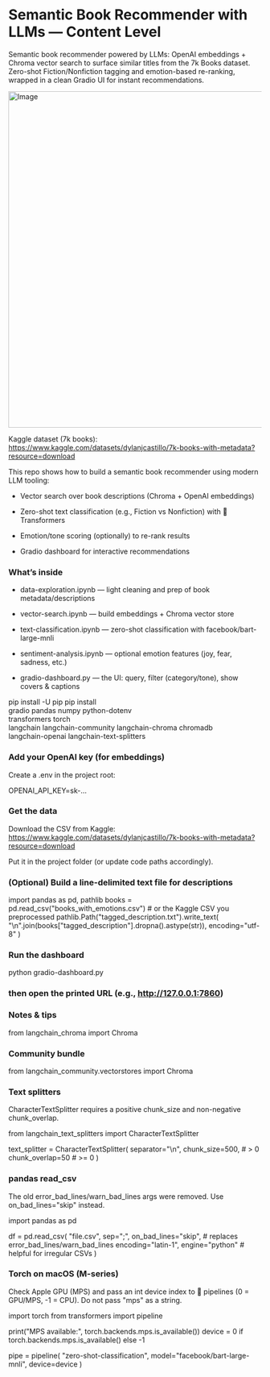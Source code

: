 # Semantic Book Recommender with LLMs — Content Level

Semantic book recommender powered by LLMs: OpenAI embeddings + Chroma vector search to surface similar titles from the 7k Books dataset.
Zero-shot Fiction/Nonfiction tagging and emotion-based re-ranking, wrapped in a clean Gradio UI for instant recommendations.


<img width="1459" height="668" alt="Image" src="https://github.com/user-attachments/assets/99c5877e-ead4-4a7b-a134-b92fe1cc2ae0" />

Kaggle dataset (7k books): https://www.kaggle.com/datasets/dylanjcastillo/7k-books-with-metadata?resource=download

This repo shows how to build a semantic book recommender using modern LLM tooling:

* Vector search over book descriptions (Chroma + OpenAI embeddings)

* Zero-shot text classification (e.g., Fiction vs Nonfiction) with 🤗 Transformers

* Emotion/tone scoring (optionally) to re-rank results

* Gradio dashboard for interactive recommendations

### What’s inside

* data-exploration.ipynb — light cleaning and prep of book metadata/descriptions

* vector-search.ipynb — build embeddings + Chroma vector store

* text-classification.ipynb — zero-shot classification with facebook/bart-large-mnli

* sentiment-analysis.ipynb — optional emotion features (joy, fear, sadness, etc.)

* gradio-dashboard.py — the UI: query, filter (category/tone), show covers & captions

pip install -U pip
pip install \
  gradio pandas numpy python-dotenv \
  transformers torch \
  langchain langchain-community langchain-chroma chromadb \
  langchain-openai langchain-text-splitters


### Add your OpenAI key (for embeddings)
Create a .env in the project root:

OPENAI_API_KEY=sk-...

### Get the data

Download the CSV from Kaggle:
https://www.kaggle.com/datasets/dylanjcastillo/7k-books-with-metadata?resource=download

Put it in the project folder (or update code paths accordingly).

### (Optional) Build a line-delimited text file for descriptions

import pandas as pd, pathlib
books = pd.read_csv("books_with_emotions.csv")  # or the Kaggle CSV you preprocessed
pathlib.Path("tagged_description.txt").write_text(
    "\n".join(books["tagged_description"].dropna().astype(str)),
    encoding="utf-8"
)


### Run the dashboard
python gradio-dashboard.py
### then open the printed URL (e.g., http://127.0.0.1:7860)



### Notes & tips

from langchain_chroma import Chroma

### Community bundle
from langchain_community.vectorstores import Chroma

### Text splitters

CharacterTextSplitter requires a positive chunk_size and non-negative chunk_overlap.

from langchain_text_splitters import CharacterTextSplitter

text_splitter = CharacterTextSplitter(
  separator="\n",
  chunk_size=500,   # > 0
  chunk_overlap=50  # >= 0
)

### pandas read_csv

The old error_bad_lines/warn_bad_lines args were removed. Use on_bad_lines="skip" instead.

import pandas as pd

df = pd.read_csv(
  "file.csv",
  sep=";",
  on_bad_lines="skip",  # replaces error_bad_lines/warn_bad_lines
  encoding="latin-1",
  engine="python"       # helpful for irregular CSVs
)


### Torch on macOS (M-series)

Check Apple GPU (MPS) and pass an int device index to 🤗 pipelines (0 = GPU/MPS, -1 = CPU). Do not pass "mps" as a string.

import torch
from transformers import pipeline

print("MPS available:", torch.backends.mps.is_available())
device = 0 if torch.backends.mps.is_available() else -1

pipe = pipeline(
  "zero-shot-classification",
  model="facebook/bart-large-mnli",
  device=device
)

